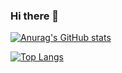 ### Hi there 👋

[![Anurag's GitHub stats](https://github-readme-stats.vercel.app/api?username=kimhaechang1)](https://github.com/anuraghazra/github-readme-stats)


[![Top Langs](https://github-readme-stats.vercel.app/api/top-langs/?username=kimhaechang1)](https://github.com/anuraghazra/github-readme-stats)

<!--

Here are some ideas to get you started:

- 🔭 I’m currently working on ...
- 🌱 I’m currently learning ...
- 👯 I’m looking to collaborate on ...
- 🤔 I’m looking for help with ...
- 💬 Ask me about ...
- 📫 How to reach me: ...
- 😄 Pronouns: ...
- ⚡ Fun fact: ...
-->
